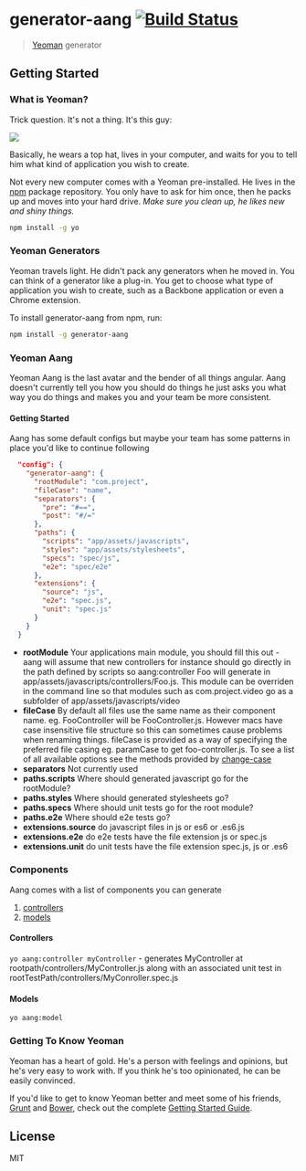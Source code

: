 # generator-aang [![Build Status](https://secure.travis-ci.org/derduher/generator-aang.png?branch=master)](https://travis-ci.org/derduher/generator-aang)

> [Yeoman](http://yeoman.io) generator


## Getting Started

### What is Yeoman?

Trick question. It's not a thing. It's this guy:

![](http://i.imgur.com/JHaAlBJ.png)

Basically, he wears a top hat, lives in your computer, and waits for you to tell him what kind of application you wish to create.

Not every new computer comes with a Yeoman pre-installed. He lives in the [npm](https://npmjs.org) package repository. You only have to ask for him once, then he packs up and moves into your hard drive. *Make sure you clean up, he likes new and shiny things.*

```bash
npm install -g yo
```

### Yeoman Generators

Yeoman travels light. He didn't pack any generators when he moved in. You can think of a generator like a plug-in. You get to choose what type of application you wish to create, such as a Backbone application or even a Chrome extension.

To install generator-aang from npm, run:

```bash
npm install -g generator-aang
```

### Yeoman Aang

Yeoman Aang is the last avatar and the bender of all things angular. Aang doesn't currently tell you 
how you should do things he just asks you what way you do things and makes you and
your team be more consistent.

#### Getting Started

Aang has some default configs but maybe your team has some patterns in place you'd like to continue following
```json
  "config": {
    "generator-aang": {
      "rootModule": "com.project",
      "fileCase": "name",
      "separators": {
        "pre": "#==",
        "post": "#/="
      },
      "paths": {
        "scripts": "app/assets/javascripts",
        "styles": "app/assets/stylesheets",
        "specs": "spec/js",
        "e2e": "spec/e2e"
      },
      "extensions": {
        "source": "js",
        "e2e": "spec.js",
        "unit": "spec.js"
      }
    }
  }
```
 - **rootModule** Your applications main module, you should fill this out - aang will assume that new controllers for instance should go directly in the path defined by scripts so aang:controller Foo will generate in app/assets/javascripts/controllers/Foo.js. This module can be overriden in the command line so that modules such as com.project.video go as a subfolder of app/assets/javascripts/video
 - **fileCase** By default all files use the same name as their component name. eg. FooController will be FooController.js. However macs have case insensitive file structure so this can sometimes cause problems when renaming things. fileCase is provided as a way of specifying the preferred file casing eg. paramCase to get foo-controller.js. To see a list of all available options see the methods provided by [change-case](https://github.com/blakeembrey/change-case#usage)
 - **separators** Not currently used
 - **paths.scripts** Where should generated javascript go for the rootModule?
 - **paths.styles** Where should generated stylesheets go?
 - **paths.specs** Where should unit tests go for the root module?
 - **paths.e2e** Where should e2e tests go?
 - **extensions.source** do javascript files in js or es6 or .es6.js
 - **extensions.e2e** do e2e tests have the file extension js or spec.js
 - **extensions.unit** do unit tests have the file extension spec.js, js or .es6

### Components

Aang comes with a list of components you can generate

1. [controllers](#controllers)
1. [models](#models)

#### Controllers

`yo aang:controller myController` - generates MyController at rootpath/controllers/MyController.js along with an associated unit test in rootTestPath/controllers/MyConroller.spec.js

#### Models

`yo aang:model`

### Getting To Know Yeoman

Yeoman has a heart of gold. He's a person with feelings and opinions, but he's very easy to work with. If you think he's too opinionated, he can be easily convinced.

If you'd like to get to know Yeoman better and meet some of his friends, [Grunt](http://gruntjs.com) and [Bower](http://bower.io), check out the complete [Getting Started Guide](https://github.com/yeoman/yeoman/wiki/Getting-Started).


## License

MIT
